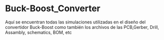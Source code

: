 # Buck-Boost_Converter
Aquí se encuentran todas las simulaciones utilizadas en el diseño del convertidor Buck-Boost como también los archivos de las PCB,Gerber, Drill, Assambly, schematics, BOM, etc
